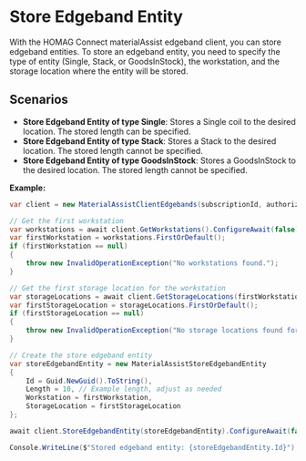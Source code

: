﻿# Store Edgeband Entity

With the HOMAG Connect materialAssist edgeband client, you can store edgeband entities.
To store an edgeband entity, you need to specify the type of entity (Single, Stack, or GoodsInStock), the workstation, and the storage location where the entity will be stored.

## Scenarios

- **Store Edgeband Entity of type Single**: Stores a Single coil to the desired location. The stored length can be specified.
- **Store Edgeband Entity of type Stack**: Stores a Stack to the desired location. The stored length cannot be specified.
- **Store Edgeband Entity of type GoodsInStock**: Stores a GoodsInStock to the desired location. The stored length cannot be specified.

**Example:**

```csharp
var client = new MaterialAssistClientEdgebands(subscriptionId, authorizationKey);

// Get the first workstation
var workstations = await client.GetWorkstations().ConfigureAwait(false);
var firstWorkstation = workstations.FirstOrDefault();
if (firstWorkstation == null)
{
    throw new InvalidOperationException("No workstations found.");
}

// Get the first storage location for the workstation
var storageLocations = await client.GetStorageLocations(firstWorkstation.Id.ToString()).ConfigureAwait(false);
var firstStorageLocation = storageLocations.FirstOrDefault();
if (firstStorageLocation == null)
{
    throw new InvalidOperationException("No storage locations found for the workstation.");
}

// Create the store edgeband entity
var storeEdgebandEntity = new MaterialAssistStoreEdgebandEntity
{
    Id = Guid.NewGuid().ToString(),
    Length = 10, // Example length, adjust as needed
    Workstation = firstWorkstation,
    StorageLocation = firstStorageLocation
};

await client.StoreEdgebandEntity(storeEdgebandEntity).ConfigureAwait(false);

Console.WriteLine($"Stored edgeband entity: {storeEdgebandEntity.Id}");
```